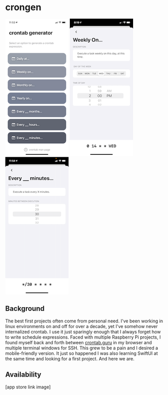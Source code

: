 # crongen
![](https://github.com/rycolos/crongen/blob/master/Images/screen1_small.png)
![](https://github.com/rycolos/crongen/blob/master/Images/screen2_small.png)
![](https://github.com/rycolos/crongen/blob/master/Images/screen3_small.png)

## Background
The best first projects often come from personal need. I've been working in linux environments on and off for over a decade, yet I've somehow never internalized crontab. I use it just sparingly enough that I always forget how to write schedule expressions. Faced with multiple Raspberry Pi projects, I found myself back and forth between [crontab.guru](https://crontab.guru) in my browser and multiple terminal windows for SSH. This grew to be a pain and I desired a mobile-friendly version. It just so happened I was also learning SwiftUI at the same time and looking for a first project. And here we are.

## Availability
[app store link image]

